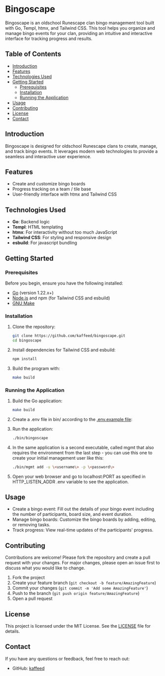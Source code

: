 # Bingoscape

Bingoscape is an oldschool Runescape clan bingo management tool built with Go, Templ, htmx, and Tailwind CSS. This tool helps you organize and manage bingo events for your clan, providing an intuitive and interactive interface for tracking progress and results.

## Table of Contents

- [Introduction](#introduction)
- [Features](#features)
- [Technologies Used](#technologies-used)
- [Getting Started](#getting-started)
  - [Prerequisites](#prerequisites)
  - [Installation](#installation)
  - [Running the Application](#running-the-application)
- [Usage](#usage)
- [Contributing](#contributing)
- [License](#license)
- [Contact](#contact)

## Introduction

Bingoscape is designed for oldschool Runescape clans to create, manage, and track bingo events. It leverages modern web technologies to provide a seamless and interactive user experience.

## Features

- Create and customize bingo boards
- Progress tracking on a team / tile base
- User-friendly interface with htmx and Tailwind CSS

## Technologies Used

- **Go**: Backend logic
- **Templ**: HTML templating
- **htmx**: For interactivity without too much JavaScript
- **Tailwind CSS**: For styling and responsive design
- **esbuild**: For javascript bundling

## Getting Started

### Prerequisites

Before you begin, ensure you have the following installed:

- [Go](https://golang.org/dl/) (version 1.22.x+)
- [Node.js](https://nodejs.org/) and npm (for Tailwind CSS and esbuild)
- [GNU Make](https://www.gnu.org/software/make/)

### Installation

1. Clone the repository:
   ```bash
   git clone https://github.com/kaffeed/bingoscape.git
   cd bingoscape
   ```

2. Install dependencies for Tailwind CSS and esbuild:
   ```bash
   npm install
   ```

3. Build the program with:
   ```bash
   make build
   ```

### Running the Application

1. Build the Go application:
   ```bash
   make build
   ```

2. Create a .env file in bin/ according to the [.env.example file](.env.example):

3. Run the application:
   ```bash
   ./bin/bingoscape
   ```
4. In the same application is a second executable, called mgmt that also requires the environment from the last step - you can use this one to create your initial management user like this:

   ```bash
   ./bin/mgmt add -u \<username\> -p \<password\>
   ```
5. Open your web browser and go to localhost:PORT as specified in HTTP_LISTEN_ADDR .env variable to see the application.

## Usage

- Create a bingo event: Fill out the details of your bingo event including the number of participants, board size, and event duration.
- Manage bingo boards: Customize the bingo boards by adding, editing, or removing tasks.
- Track progress: View real-time updates of the participants' progress.

## Contributing

Contributions are welcome! Please fork the repository and create a pull request with your changes. For major changes, please open an issue first to discuss what you would like to change.

1. Fork the project
2. Create your feature branch (`git checkout -b feature/AmazingFeature`)
3. Commit your changes (`git commit -m 'Add some AmazingFeature'`)
4. Push to the branch (`git push origin feature/AmazingFeature`)
5. Open a pull request

## License

This project is licensed under the MIT License. See the [LICENSE](LICENSE) file for details.

## Contact

If you have any questions or feedback, feel free to reach out:

- GitHub: [kaffeed](https://github.com/kaffeed)
